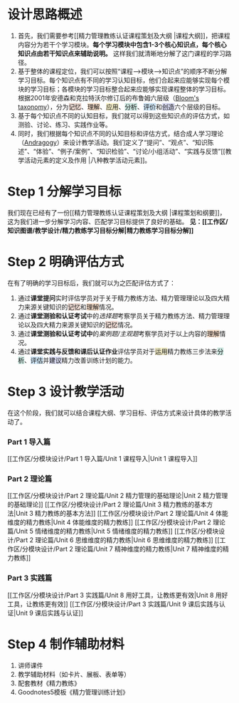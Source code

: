 # 设计思路概述
1. 首先，我们需要参考[[精力管理教练认证课程策划及大纲 \|课程大纲]]，把课程内容分为若干个学习模块。**每个学习模块中包含1-3个核心知识点，每个核心知识点由若干知识点来辅助说明。** 这样我们就清晰地分解了这门课程的学习路径。
2. 基于整体的课程定位，我们可以按照“课程-->模块-->知识点”的顺序不断分解学习目标。每个知识点有不同的学习认知目标，他们合起来应能够实现每个模块的学习目标；各模块的学习目标整合起来应能够实现课程整体的学习目标。根据2001年安德森和克拉特沃尔修订后的布鲁姆六层级（[Bloom's taxonomy](https://en.wikipedia.org/wiki/Bloom%27s_taxonomy)），分为<span style="background:rgba(163, 67, 31, 0.2)">记忆</span>、<span style="background:rgba(240, 107, 5, 0.2)">理解</span>、<span style="background:rgba(240, 200, 0, 0.2)">应用</span>、<span style="background:rgba(3, 135, 102, 0.2)">分析</span>、<span style="background:rgba(5, 117, 197, 0.2)">评价</span>和<span style="background:rgba(74, 82, 199, 0.2)">创造</span>六个层级的目标。
3. 基于每个知识点不同的认知目标，我们就可以得到这些知识点的评估方式，如测验、讨论、练习、实践作业等。
4. 同时，我们根据每个知识点不同的认知目标和评估方式，结合成人学习理论（[Andragogy](https://en.wikipedia.org/wiki/Andragogy)）来设计教学活动。我们定义了“提问”、“观点”、“知识陈述”、“体验”、“例子/案例”、“知识检验”、“讨论/小组活动”、“实践与反馈”[[教学活动元素的定义及作用 \|八种教学活动元素]]。
# Step 1 分解学习目标
我们现在已经有了一份[[精力管理教练认证课程策划及大纲 \|课程策划和纲要]]，这为我们进一步分解学习内容、匹配学习目标提供了良好的基础。
**见：[[工作区/知识图谱/教学设计/精力教练学习目标分解\|精力教练学习目标分解]]**
# Step 2 明确评估方式
在有了明确的学习目标后，我们就可以为之匹配评估方式了：
1. 通过**课堂提问**实时评估学员对于关于精力教练方法、精力管理理论以及四大精力来源关键知识的<span style="background:rgba(163, 67, 31, 0.2)">记忆</span>和<span style="background:rgba(240, 107, 5, 0.2)">理解</span>情况。
2. 通过**课堂测验和认证考试**中的*选择题*考察学员关于精力教练方法、精力管理理论以及四大精力来源关键知识的<span style="background:rgba(163, 67, 31, 0.2)">记忆</span>情况。
3. 通过**课堂测验和认证考试中**的*案例题/主观题*考察学员对于以上内容的<span style="background:rgba(240, 107, 5, 0.2)">理解</span>情况。
4. 通过**课堂实践与反馈和课后认证作业**评估学员对于<span style="background:rgba(240, 200, 0, 0.2)">运用</span>精力教练三步法来<span style="background:rgba(3, 135, 102, 0.2)">分析</span>、<span style="background:rgba(5, 117, 197, 0.2)">评估</span>并<span style="background:rgba(74, 82, 199, 0.2)">建议</span>精力改善训练计划的能力。
# Step 3 设计教学活动
在这个阶段，我们就可以结合课程大纲、学习目标、评估方式来设计具体的教学活动了。
### Part 1 导入篇
[[工作区/分模块设计/Part 1 导入篇/Unit 1 课程导入\|Unit 1 课程导入]]
### Part 2 理论篇
[[工作区/分模块设计/Part 2 理论篇/Unit 2 精力管理的基础理论\|Unit 2 精力管理的基础理论]]
[[工作区/分模块设计/Part 2 理论篇/Unit 3 精力教练的基本方法\|Unit 3 精力教练的基本方法]]
[[工作区/分模块设计/Part 2 理论篇/Unit 4 体能维度的精力教练\|Unit 4 体能维度的精力教练]]
[[工作区/分模块设计/Part 2 理论篇/Unit 5 情绪维度的精力教练\|Unit 5 情绪维度的精力教练]]
[[工作区/分模块设计/Part 2 理论篇/Unit 6 思维维度的精力教练\|Unit 6 思维维度的精力教练]]
[[工作区/分模块设计/Part 2 理论篇/Unit 7 精神维度的精力教练\|Unit 7 精神维度的精力教练]]
### Part 3 实践篇
[[工作区/分模块设计/Part 3 实践篇/Unit 8 用好工具，让教练更有效\|Unit 8 用好工具，让教练更有效]]
[[工作区/分模块设计/Part 3 实践篇/Unit 9 课后实践与认证\|Unit 9 课后实践与认证]]
# Step 4 制作辅助材料
1. 讲师课件
2. 教学辅助材料（如卡片、展板、表单等）
3. 配套教材《精力教练》
4. Goodnotes5模板《精力管理训练计划》

